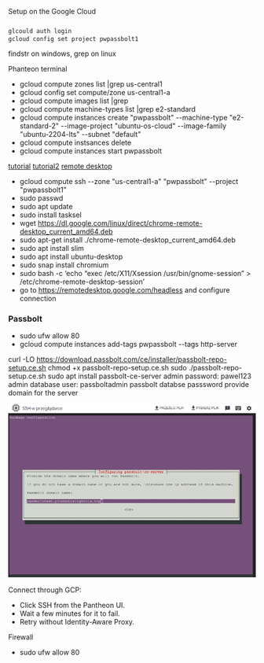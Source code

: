 Setup on the Google Cloud

### 
```
glcould auth login
gcloud config set project pwpassbolt1
```

findstr on windows, grep on linux

Phanteon terminal
- gcloud compute zones list |grep us-central1
- gcloud config set compute/zone us-central1-a
- gcloud compute images list |grep 
- gcloud compute machine-types list |grep e2-standard
- gcloud compute instances create "pwpassbolt" --machine-type "e2-standard-2" --image-project "ubuntu-os-cloud" --image-family "ubuntu-2204-lts" --subnet "default"
- gcloud compute instsances delete
- gcloud compute instances start pwpassbolt


[tutorial](https://ubuntu.com/blog/launch-ubuntu-desktop-on-google-cloud)
[tutorial2](https://ubuntu.com/blog/launch-ubuntu-22-04-desktop-on-google-cloud)
[remote desktop](https://ubuntu.com/blog/launch-ubuntu-desktop-on-google-cloud)
- gcloud compute ssh --zone "us-central1-a" "pwpassbolt" --project "pwpassbolt1"
- sudo passwd
- sudo apt update
- sudo install tasksel
- wget https://dl.google.com/linux/direct/chrome-remote-desktop_current_amd64.deb
- sudo apt-get install ./chrome-remote-desktop_current_amd64.deb
- sudo apt install slim
- sudo apt install ubuntu-desktop
- sudo snap install chromium
- sudo bash -c ‘echo “exec /etc/X11/Xsession /usr/bin/gnome-session” > /etc/chrome-remote-desktop-session’
- go to https://remotedesktop.google.com/headless and configure connection


### Passbolt
- sudo ufw allow 80
- gcloud compute instances add-tags pwpassbolt --tags http-server

curl -LO https://download.passbolt.com/ce/installer/passbolt-repo-setup.ce.sh
 chmod +x passbolt-repo-setup.ce.sh
 sudo ./passbolt-repo-setup.ce.sh 
sudo apt install passbolt-ce-server
admin password: pawel123
admin database user: passboltadmin
passbolt databse passsword
provide domain for the server

![](Images/20250128230057.png)





Connect through GCP:
- Click SSH from the Pantheon UI.
- Wait a few minutes for it to fail.
- Retry without Identity-Aware Proxy.

Firewall
- sudo ufw allow 80